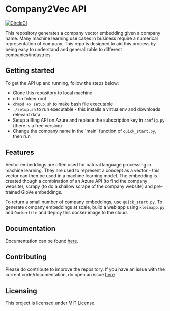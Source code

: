 # Company2Vec API

[![CircleCI](https://circleci.com/gh/eddiepease/company2vec.svg?style=shield)](https://circleci.com/gh/eddiepease/company2vec)

This repository generates a company vector embedding given a company name. Many machine 
learning use cases in business require a numerical representation of company. 
This repo is designed to aid this process by being easy to understand and generalizable to different companies/industries. 
 

## Getting started

To get the API up and running, follow the steps below:


* Clone this repository to local machine
* cd in folder root
* `chmod +x setup.sh` to make bash file executable
* `./setup.sh` to run executable - this installs a virtualenv and downloads relevant data
* Setup a Bing API on Azure and replace the subscription key in `config.py` (there is a free version)
* Change the company name in the 'main' function of `quick_start.py`, then run

## Features

Vector embeddings are often used for natural language processing in machine learning. They are used to represent a 
concept as a vector - this vector can then be used in a machine learning model. The embedding is created though a 
combination of an Azure API (to find the company website), scrapy (to do a shallow scrape of the company website) and
pre-trained GloVe embeddings.

To return a small number of company embeddings, use `quick_start.py`. To generate company embeddings at scale, build a
web app using `kleinapp.py` and `Dockerfile` and deploy this docker image to the cloud.


## Documentation

Documentation can be found [here](https://eddiepease.github.io/company2vec/).


## Contributing

Please do contribute to improve the repository. If you have an issue with the current code/documentation, do open an issue
[here](https://github.com/eddiepease/company2vec/issues)


## Licensing

This project is licensed under [MIT License](https://opensource.org/licenses/MIT).